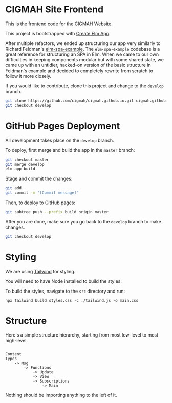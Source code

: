 # CIGMAH Site Frontend

This is the frontend code for the CIGMAH Website.

This project is bootstrapped with [Create Elm App](https://github.com/halfzebra/create-elm-app).

After multiple refactors, we ended up structuring our app very similarly to
Richard Feldman's [elm-spa-example](https://github.com/rtfeldman/elm-spa-example).
The `elm-spa-example` codebase is a great reference for structuring an SPA in Elm.
When we came to our own difficulties in keeping components modular but
with some shared state, we came up with an untidier, hacked-on version of the
basic structure in Feldman's example and decided to completely rewrite from
scratch to follow it more closely.

If you would like to contribute, clone this project and change to the `develop` branch.

``` sh
git clone https://github.com/cigmah/cigmah.github.io.git cigmah.github.io
git checkout develop
```

# GitHub Pages Deployment

All development takes place on the `develop` branch.

To deploy, first merge and build the app in the `master` branch:

``` sh
git checkout master
git merge develop
elm-app build
```

Stage and commit the changes:

``` sh
git add .
git commit -m "[Commit message]"
```

Then, to deploy to GitHub pages:

``` sh
git subtree push --prefix build origin master
```

After you are done, make sure you go back to the `develop` branch to make
changes.

``` sh
git checkout develop
```

# Styling

We are using [Tailwind](https://tailwindcss.com/docs/what-is-tailwind/)
for styling.

You will need to have Node installed to build the styles.

To build the styles, navigate to the `src` directory and run:

```
npx tailwind build styles.css -c ./tailwind.js -o main.css
```

# Structure

Here's a simple structure hierarchy, starting from most low-level to most high-level.

```

Content
Types
    -> Msg
        -> Functions
            -> Update
            -> View
            -> Subscriptions
                -> Main

```

Nothing should be importing anything to the left of it.
